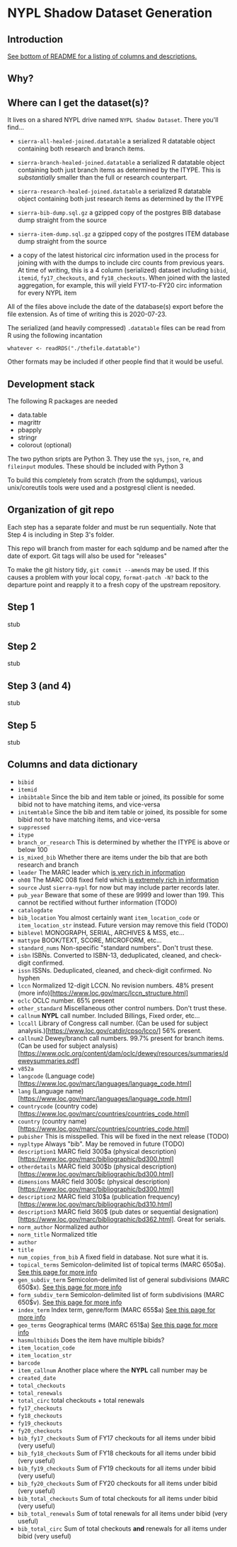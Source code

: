 
# NYPL Shadow Dataset Generation

## Introduction

[See bottom of README for a listing of columns and descriptions.](#columns-and-data-dictionary)

## Why?

## Where can I get the dataset(s)?
It lives on a shared NYPL drive named `NYPL Shadow Dataset`.
There you'll find...

  - `sierra-all-healed-joined.datatable` a serialized R datatable object
    containing both research and branch items.

  - `sierra-branch-healed-joined.datatable` a serialized R datatable object
    containing both just branch items as determined by the ITYPE. This
    is _substantially_ smaller than the full or research counterpart.

  - `sierra-research-healed-joined.datatable` a serialized R datatable object
    containing both just research items as determined by the ITYPE

  - `sierra-bib-dump.sql.gz` a gzipped copy of the postgres BIB database
    dump straight from the source

  - `sierra-item-dump.sql.gz` a gzipped copy of the postgres ITEM database
    dump straight from the source

  - a copy of the latest historical circ information used in the process
    for joining with with the dumps to include circ counts from previous
    years. At time of writing, this is a 4 column (serialized) dataset
    including `bibid`, `itemid`, `fy17_checkouts`, and `fy18_checkouts`.
    When joined with the lasted aggregation, for example, this will
    yield FY17-to-FY20 circ information for every NYPL item

All of the files above include the date of the database(s) export before
the file extension. As of time of writing this is 2020-07-23.

The serialized (and heavily compressed) `.datatable` files can be read
from R using the following incantation

```
whatever <- readRDS("./thefile.datatable")
```

Other formats may be included if other people find that it would be useful.

## Development stack

The following R packages are needed

  - data.table
  - magrittr
  - pbapply
  - stringr
  - colorout (optional)

The two python sripts are Python 3. They use the `sys`, `json`, `re`,
and `fileinput` modules. These should be included with Python 3

To build this completely from scratch (from the sqldumps), various
unix/coreutils tools were used and a postgresql client is needed.

## Organization of git repo

Each step has a separate folder and must be run sequentially.
Note that Step 4 is including in Step 3's folder.

This repo will branch from master for each sqldump and be named after
the date of export. Git tags will also be used for "releases"

To make the git history tidy, `git commit --amend`s may be
used. If this causes a problem with your local copy, `format-patch -N?`
back to the departure point  and reapply it to a fresh copy of the
upstream repository.


Step 1
-----
stub


Step 2
-----
stub


Step 3 (and 4)
-----
stub


Step 5
-----
stub


## Columns and data dictionary

  - `bibid`
  - `itemid`
  - `inbibtable`
    Since the bib and item table or joined, its possible for
    some bibid not to have matching items, and vice-versa
  - `initemtable`
    Since the bib and item table or joined, its possible for
    some bibid not to have matching items, and vice-versa
  - `suppressed`
  - `itype`
  - `branch_or_research`
    This is determined by whether the ITYPE is above or below 100
  - `is_mixed_bib`
    Whether there are items under the bib that are both research and branch
  - `leader`
    The MARC leader which [is very rich in information](https://www.loc.gov/marc/bibliographic/bdleader.html)
  - `oh08`
    The MARC 008 fixed field which [is extremely rich in information](https://www.loc.gov/marc/bibliographic/bd008.html)
  - `source`
    Just `sierra-nypl` for now but may include parter records later.
  - `pub_year`
    Beware that some of these are 9999 and lower than 199. This cannot be rectified without further information (TODO)
  - `catalogdate`
  - `bib_location`
    You almost certainly want `item_location_code` or `item_location_str` instead. Future version may remove this field (TODO)
  - `biblevel`
    MONOGRAPH, SERIAL, ARCHIVES & MSS, etc...
  - `mattype`
    BOOK/TEXT, SCORE, MICROFORM, etc...
  - `standard_nums`
    Non-specific "standard numbers". Don't trust these.
  - `isbn`
    ISBNs. Converted to ISBN-13, deduplicated, cleaned, and check-digit confirmed.
  - `issn`
    ISSNs. Deduplicated, cleaned, and check-digit confirmed. No hyphen
  - `lccn`
    Normalized 12-digit LCCN. No revision numbers. 48% present (more info)[https://www.loc.gov/marc/lccn_structure.html]
  - `oclc`
    OCLC number. 65% present
  - `other_standard`
    Miscellaneous other control numbers. Don't trust these.
  - `callnum`
    __NYPL__ call number. Included Billings, Fixed order, etc...
  - `lccall`
    Library of Congress call number. (Can be used for subject analysis.)[https://www.loc.gov/catdir/cpso/lcco/] 56% present.
  - `callnum2`
    Dewey/branch call numbers. 99.7% present for branch items. (Can be used for subject analysis)[https://www.oclc.org/content/dam/oclc/dewey/resources/summaries/deweysummaries.pdf]
  - `v852a`
  - `langcode`
    (Language code)[https://www.loc.gov/marc/languages/language_code.html]
  - `lang`
    (Language name)[https://www.loc.gov/marc/languages/language_code.html]
  - `countrycode`
    (country code)[https://www.loc.gov/marc/countries/countries_code.html]
  - `country`
    (country name)[https://www.loc.gov/marc/countries/countries_code.html]
  - `pubisher`
    This is misspelled. This will be fixed in the next release (TODO)
  - `nypltype`
    Always "bib". May be removed in future (TODO)
  - `description1`
    MARC field 300\$a (physical description)[https://www.loc.gov/marc/bibliographic/bd300.html]
  - `otherdetails`
    MARC field 300\$b (physical description)[https://www.loc.gov/marc/bibliographic/bd300.html]
  - `dimensions`
    MARC field 300\$c (physical description)[https://www.loc.gov/marc/bibliographic/bd300.html]
  - `description2`
    MARC field 310\$a (publication frequency)[https://www.loc.gov/marc/bibliographic/bd310.html]
  - `description3`
    MARC field 360\$ (pub dates or sequential designation)[https://www.loc.gov/marc/bibliographic/bd362.html]. Great for serials.
  - `norm_author`
    Normalized author
  - `norm_title`
    Normalized title
  - `author`
  - `title`
  - `num_copies_from_bib`
    A fixed field in database. Not sure what it is.
  - `topical_terms`
    Semicolon-delimited list of topical terms (MARC 650\$a). [See this page for more info](https://www.loc.gov/marc/bibliographic/bd650.html)
  - `gen_subdiv_term`
    Semicolon-delimited list of general subdivisions (MARC 650\$x). [See this page for more info](https://www.loc.gov/marc/bibliographic/bd650.html)
  - `form_subdiv_term`
    Semicolon-delimited list of form subdivisions (MARC 650\$v). [See this page for more info](https://www.loc.gov/marc/bibliographic/bd650.html)
  - `index_term`
    Index term, genre/form (MARC 655\$a) [See this page for more info](https://www.loc.gov/marc/bibliographic/bd655.html)
  - `geo_terms`
    Geographical terms (MARC 651\$a) [See this page for more info](https://www.loc.gov/marc/bibliographic/bd651.html)
  - `hasmultbibids`
    Does the item have multiple bibids?
  - `item_location_code`
  - `item_location_str`
  - `barcode`
  - `item_callnum`
    Another place where the __NYPL__ call number may be
  - `created_date`
  - `total_checkouts`
  - `total_renewals`
  - `total_circ`
    total checkouts + total renewals
  - `fy17_checkouts`
  - `fy18_checkouts`
  - `fy19_checkouts`
  - `fy20_checkouts`
  - `bib_fy17_checkouts`
    Sum of FY17 checkouts for all items under bibid (very useful)
  - `bib_fy18_checkouts`
    Sum of FY18 checkouts for all items under bibid (very useful)
  - `bib_fy19_checkouts`
    Sum of FY19 checkouts for all items under bibid (very useful)
  - `bib_fy20_checkouts`
    Sum of FY20 checkouts for all items under bibid (very useful)
  - `bib_total_checkouts`
    Sum of total checkouts for all items under bibid (very useful)
  - `bib_total_renewals`
    Sum of total renewals for all items under bibid (very useful)
  - `bib_total_circ`
    Sum of total checkouts __and__ renewals for all items under bibid (very useful)


